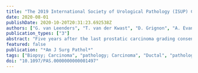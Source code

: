 ```yaml
---
title: "The 2019 International Society of Urological Pathology (ISUP) Consensus Conference on Grading of Prostatic Carcinoma."
date: 2020-08-01
publishDate: 2020-10-20T20:31:23.692538Z
authors: ["G. van Leenders", "T. van der Kwast", "D. Grignon", "A. Evans", "G. Kristiansen", "C. Kweldam", "G. Litjens", "J. McKenney", "J. Melamed", "N. Mottet", "G. Paner", "H. Samaratunga", "I. Schoots", "J. Simko", "T. Tsuzuki", "M. Varma", "A. Warren", "T. Wheeler", "S. Williamson", "K. Iczkowski", "I. Members"]
publication_types: ["3"]
abstract: "Five years after the last prostatic carcinoma grading consensus conference of the International Society of Urological Pathology (ISUP), accrual of new data and modification of clinical practice require an update of current pathologic grading guidelines. This manuscript summarizes the proceedings of the ISUP consensus meeting for grading of prostatic carcinoma held in September 2019, in Nice, France. Topics brought to consensus included the following: (1) approaches to reporting of Gleason patterns 4 and 5 quantities, and minor/tertiary patterns, (2) an agreement to report the presence of invasive cribriform carcinoma, (3) an agreement to incorporate intraductal carcinoma into grading, and (4) individual versus aggregate grading of systematic and multiparametric magnetic resonance imaging-targeted biopsies. Finally, developments in the field of artificial intelligence in the grading of prostatic carcinoma and future research perspectives were discussed."
featured: false
publication: "*Am J Surg Pathol*"
tags: ["Biopsy; Carcinoma", "pathology; Carcinoma", "Ductal", "pathology; Consensus; Humans; Male; Neoplasm Grading", "standards; Neoplasm Invasiveness; Pathology", "Clinical", "standards; Predictive Value of Tests; Prostatic Neoplasms", "pathology; Urology", "standards"]
doi: "10.1097/PAS.0000000000001497"
---
```


